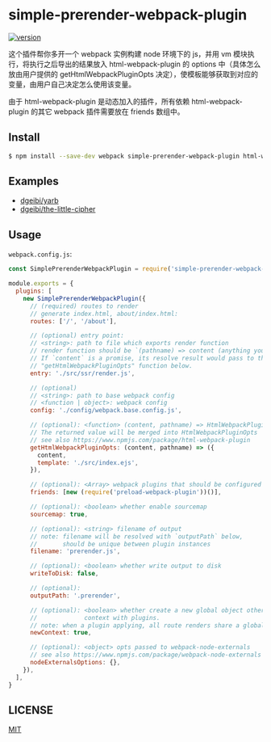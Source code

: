 # simple-prerender-webpack-plugin

[![version][version-badge]][package]

这个插件帮你多开一个 webpack 实例构建 node 环境下的 js，并用 vm 模块执行，将执行之后导出的结果放入 html-webpack-plugin 的 options 中（具体怎么放由用户提供的 getHtmlWebpackPluginOpts 决定），使模板能够获取到对应的变量，由用户自己决定怎么使用该变量。

由于 html-webpack-plugin 是动态加入的插件，所有依赖 html-webpack-plugin 的其它 webpack 插件需要放在 friends 数组中。

## Install

```sh
$ npm install --save-dev webpack simple-prerender-webpack-plugin html-webpack-plugin
```

## Examples

* [dgeibi/yarb](https://github.com/dgeibi/yarb)
* [dgeibi/the-little-cipher](https://github.com/dgeibi/the-little-cipher)

## Usage

`webpack.config.js`:

```js
const SimplePrerenderWebpackPlugin = require('simple-prerender-webpack-plugin')

module.exports = {
  plugins: [
    new SimplePrerenderWebpackPlugin({
      // (required) routes to render
      // generate index.html, about/index.html:
      routes: ['/', '/about'],

      // (optional) entry point:
      // <string>: path to file which exports render function
      // render function should be `(pathname) => content (anything you like)`.
      // If `content` is a promise, its resolve result would pass to the
      // "getHtmlWebpackPluginOpts" function below.
      entry: './src/ssr/render.js',

      // (optional)
      // <string>: path to base webpack config
      // <function | object>: webpack config
      config: './config/webpack.base.config.js',

      // (optional): <function> (content, pathname) => HtmlWebpackPluginOpts
      // The returned value will be merged into HtmlWebpackPluginOpts
      // see also https://www.npmjs.com/package/html-webpack-plugin
      getHtmlWebpackPluginOpts: (content, pathname) => ({
        content,
        template: './src/index.ejs',
      }),

      // (optional): <Array> webpack plugins that should be configured after HtmlWebpackPlugin
      friends: [new (require('preload-webpack-plugin'))()],

      // (optional): <boolean> whether enable sourcemap
      sourcemap: true,

      // (optional): <string> filename of output
      // note: filename will be resolved with `outputPath` below,
      //       should be unique between plugin instances
      filename: 'prerender.js',

      // (optional): <boolean> whether write output to disk
      writeToDisk: false,

      // (optional):
      outputPath: '.prerender',

      // (optional): <boolean> whether create a new global object other than sharing
      //             context with plugins.
      // note: when a plugin applying, all route renders share a global object.
      newContext: true,

      // (optional): <object> opts passed to webpack-node-externals
      // see also https://www.npmjs.com/package/webpack-node-externals
      nodeExternalsOptions: {},
    }),
  ],
}
```

## LICENSE

[MIT](LICENSE)

[version-badge]: https://img.shields.io/npm/v/simple-prerender-webpack-plugin.svg
[package]: https://www.npmjs.com/package/simple-prerender-webpack-plugin
